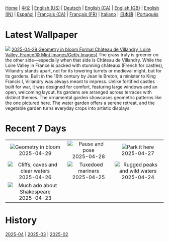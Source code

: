 [Home](../README.md) | [中文](zh-CN.md) | [English (US)](en-US.md) | [Deutsch](de-DE.md) | [English (CA)](en-CA.md) | [English (GB)](en-GB.md) | [English (IN)](en-IN.md) | [Español](es-ES.md) | [Français (CA)](fr-CA.md) | [Français (FR)](fr-FR.md) | [Italiano](it-IT.md) | [日本語](ja-JP.md) | [Português](pt-BR.md)

# Latest Wallpaper
![](https://www.bing.com/th?id=OHR.GardensVillandry_EN-CA7797620166_UHD.jpg)
[2025-04-29 Geometry in bloom Formal Château de Villandry, Loire Valley, France(© Mint Images/Getty Images)](https://www.bing.com/th?id=OHR.GardensVillandry_EN-CA7797620166_UHD.jpg)
The grass truly is greener on the other side—especially when that side is Château de Villandry. While the Loire Valley in France is packed with stunning châteaux (French for castles), Villandry stands apart, not for its towering turrets or medieval might, but for its gardens. Built in the 16th century by Jean le Breton, a minister to King Francis I, Villandry was always meant to impress. Unlike fortified castles built for war, it was designed for comfort, featuring large windows and an open, welcoming layout. Its gardens are arranged across terraces with distinct themes. The ornamental garden showcases geometric patterns like the one pictured here. The water garden offers a serene retreat, and the vegetable garden turns everyday crops into artistic displays.

# Recent 7 Days
|  |  |  |
|:---:|:---:|:---:|
| ![](https://www.bing.com/th?id=OHR.GardensVillandry_EN-CA7797620166_400x240.jpg "Geometry in bloom") 2025-04-29 | ![](https://www.bing.com/th?id=OHR.OrangeImpala_EN-CA7752458355_400x240.jpg "Pause and pose") 2025-04-28 | ![](https://www.bing.com/th?id=OHR.RedwoodGrove_EN-CA7714485846_400x240.jpg "Park it here") 2025-04-27 |
| ![](https://www.bing.com/th?id=OHR.BrucePeninsula_EN-CA7672437122_400x240.jpg "Cliffs, caves and clear waters") 2025-04-26 | ![](https://www.bing.com/th?id=OHR.MagellanicPenguin_EN-CA7639828073_400x240.jpg "Tuxedoed mariners") 2025-04-25 | ![](https://www.bing.com/th?id=OHR.KenaiSpires_EN-CA7607198416_400x240.jpg "Rugged peaks and wild waters") 2025-04-24 |
| ![](https://www.bing.com/th?id=OHR.GlobeTheatre_EN-CA7568109228_400x240.jpg "Much ado about Shakespeare") 2025-04-23 |  |  |

# History
[2025-04](../archives/wallpaper/en-CA/w_2025_04.md) | [2025-03](../archives/wallpaper/en-CA/w_2025_03.md) | [2025-02](../archives/wallpaper/en-CA/w_2025_02.md)
